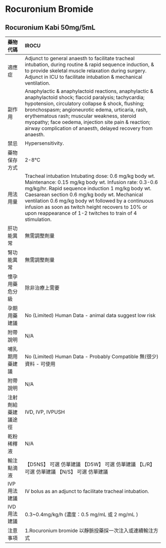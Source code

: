 # Rocuronium Bromide

## Rocuronium Kabi 50mg/5mL

| 藥物代碼           | IROCU                                                                                                                                                                                                                                                                                                                                                                                        |
|:-------------------|:---------------------------------------------------------------------------------------------------------------------------------------------------------------------------------------------------------------------------------------------------------------------------------------------------------------------------------------------------------------------------------------------|
| 適應症             | Adjunct to general anaesth to facilitate tracheal intubation, during routine & rapid sequence induction, & to provide skeletal muscle relaxation during surgery. Adjunct in ICU to facilitate intubation & mechanical ventilation.                                                                                                                                                           |
| 副作用             | Anaphylactic & anaphylactoid reactions, anaphylactic & anaphylactoid shock; flaccid paralysis; tachycardia; hypotension, circulatory collapse & shock, flushing; bronchospasm; angioneurotic edema, urticaria, rash, erythematous rash; muscular weakness, steroid myopathy; face oedema, injection site pain & reaction; airway complication of anaesth, delayed recovery from anaesth.     |
| 禁忌               | Hypersensitivity.                                                                                                                                                                                                                                                                                                                                                                            |
| 藥物保存方式       | 2-8℃                                                                                                                                                                                                                                                                                                                                                                                         |
| 用法用量           | Tracheal intubation Intubating dose: 0.6 mg/kg body wt. Maintenance: 0.15 mg/kg body wt. Infusion rate: 0.3-0.6 mg/kg/hr. Rapid sequence induction 1 mg/kg body wt. Caesarean section 0.6 mg/kg body wt. Mechanical ventilation 0.6 mg/kg body wt followed by a continuous infusion as soon as twitch height recovers to 10% or upon reappearance of 1-2 twitches to train of 4 stimulation. |
| 肝功能異常         | 無需調整劑量                                                                                                                                                                                                                                                                                                                                                                                 |
| 腎功能異常         | 無需調整劑量                                                                                                                                                                                                                                                                                                                                                                                 |
| 懷孕用藥危分級     | 除非治療上需要                                                                                                                                                                                                                                                                                                                                                                               |
| 孕期用藥建議       | No (Limited) Human Data - animal data suggest low risk                                                                                                                                                                                                                                                                                                                                       |
| 附帶說明           | N/A                                                                                                                                                                                                                                                                                                                                                                                          |
| 哺乳期用藥建議     | No (Limited) Human Data - Probably Compatible 無(很少)資料 - 可使用                                                                                                                                                                                                                                                                                                                          |
| 附帶說明           | N/A                                                                                                                                                                                                                                                                                                                                                                                          |
| 注射劑給藥建議途徑 | IVD, IVP, IVPUSH                                                                                                                                                                                                                                                                                                                                                                             |
| 乾粉稀釋液         | N/A                                                                                                                                                                                                                                                                                                                                                                                          |
| 輸注點滴液         | 【D5NS】 可選 仿單建議  【D5W】 可選 仿單建議  【L/R】 可選 仿單建議  【N/S】 可選 仿單建議                                                                                                                                                                                                                                                                                                  |
| IVP 用法建議       | IV bolus as an adjunct to facilitate tracheal intubation.                                                                                                                                                                                                                                                                                                                                    |
| IVD 用法建議       | 0.3~0.4mg/kg/h (濃度：0.5 mg/mL 或 2 mg/mL )                                                                                                                                                                                                                                                                                                                                                 |
| 注意事項           | 1.Rocuronium bromide 以靜脈投藥採一次注入或連續輸注方式                                                                                                                                                                                                                                                                                                                                      |


